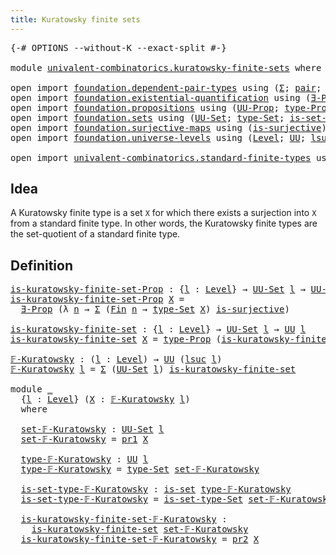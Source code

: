 ```yaml
---
title: Kuratowsky finite sets
---
```


<pre class="Agda"><a id="48" class="Symbol">{-#</a> <a id="52" class="Keyword">OPTIONS</a> <a id="60" class="Pragma">--without-K</a> <a id="72" class="Pragma">--exact-split</a> <a id="86" class="Symbol">#-}</a>

<a id="91" class="Keyword">module</a> <a id="98" href="univalent-combinatorics.kuratowsky-finite-sets.html" class="Module">univalent-combinatorics.kuratowsky-finite-sets</a> <a id="145" class="Keyword">where</a>

<a id="152" class="Keyword">open</a> <a id="157" class="Keyword">import</a> <a id="164" href="foundation.dependent-pair-types.html" class="Module">foundation.dependent-pair-types</a> <a id="196" class="Keyword">using</a> <a id="202" class="Symbol">(</a><a id="203" href="foundation-core.dependent-pair-types.html#502" class="Record">Σ</a><a id="204" class="Symbol">;</a> <a id="206" href="foundation-core.dependent-pair-types.html#575" class="InductiveConstructor">pair</a><a id="210" class="Symbol">;</a> <a id="212" href="foundation-core.dependent-pair-types.html#592" class="Field">pr1</a><a id="215" class="Symbol">;</a> <a id="217" href="foundation-core.dependent-pair-types.html#604" class="Field">pr2</a><a id="220" class="Symbol">)</a>
<a id="222" class="Keyword">open</a> <a id="227" class="Keyword">import</a> <a id="234" href="foundation.existential-quantification.html" class="Module">foundation.existential-quantification</a> <a id="272" class="Keyword">using</a> <a id="278" class="Symbol">(</a><a id="279" href="foundation.existential-quantification.html#1645" class="Function">∃-Prop</a><a id="285" class="Symbol">)</a>
<a id="287" class="Keyword">open</a> <a id="292" class="Keyword">import</a> <a id="299" href="foundation.propositions.html" class="Module">foundation.propositions</a> <a id="323" class="Keyword">using</a> <a id="329" class="Symbol">(</a><a id="330" href="foundation-core.propositions.html#1380" class="Function">UU-Prop</a><a id="337" class="Symbol">;</a> <a id="339" href="foundation-core.propositions.html#1482" class="Function">type-Prop</a><a id="348" class="Symbol">)</a>
<a id="350" class="Keyword">open</a> <a id="355" class="Keyword">import</a> <a id="362" href="foundation.sets.html" class="Module">foundation.sets</a> <a id="378" class="Keyword">using</a> <a id="384" class="Symbol">(</a><a id="385" href="foundation-core.sets.html#1177" class="Function">UU-Set</a><a id="391" class="Symbol">;</a> <a id="393" href="foundation-core.sets.html#1291" class="Function">type-Set</a><a id="401" class="Symbol">;</a> <a id="403" href="foundation-core.sets.html#1342" class="Function">is-set-type-Set</a><a id="418" class="Symbol">;</a> <a id="420" href="foundation-core.sets.html#1100" class="Function">is-set</a><a id="426" class="Symbol">)</a>
<a id="428" class="Keyword">open</a> <a id="433" class="Keyword">import</a> <a id="440" href="foundation.surjective-maps.html" class="Module">foundation.surjective-maps</a> <a id="467" class="Keyword">using</a> <a id="473" class="Symbol">(</a><a id="474" href="foundation.surjective-maps.html#1905" class="Function">is-surjective</a><a id="487" class="Symbol">)</a>
<a id="489" class="Keyword">open</a> <a id="494" class="Keyword">import</a> <a id="501" href="foundation.universe-levels.html" class="Module">foundation.universe-levels</a> <a id="528" class="Keyword">using</a> <a id="534" class="Symbol">(</a><a id="535" href="Agda.Primitive.html#597" class="Postulate">Level</a><a id="540" class="Symbol">;</a> <a id="542" href="foundation-core.universe-levels.html#222" class="Primitive">UU</a><a id="544" class="Symbol">;</a> <a id="546" href="Agda.Primitive.html#780" class="Primitive">lsuc</a><a id="550" class="Symbol">)</a>

<a id="553" class="Keyword">open</a> <a id="558" class="Keyword">import</a> <a id="565" href="univalent-combinatorics.standard-finite-types.html" class="Module">univalent-combinatorics.standard-finite-types</a> <a id="611" class="Keyword">using</a> <a id="617" class="Symbol">(</a><a id="618" href="univalent-combinatorics.standard-finite-types.html#2149" class="Function">Fin</a><a id="621" class="Symbol">)</a>
</pre>
## Idea

A Kuratowsky finite type is a set `X` for which there exists a surjection into `X` from a standard finite type. In other words, the Kuratowsky finite types are the set-quotient of a standard finite type.

## Definition

<pre class="Agda"><a id="is-kuratowsky-finite-set-Prop"></a><a id="865" href="univalent-combinatorics.kuratowsky-finite-sets.html#865" class="Function">is-kuratowsky-finite-set-Prop</a> <a id="895" class="Symbol">:</a> <a id="897" class="Symbol">{</a><a id="898" href="univalent-combinatorics.kuratowsky-finite-sets.html#898" class="Bound">l</a> <a id="900" class="Symbol">:</a> <a id="902" href="Agda.Primitive.html#597" class="Postulate">Level</a><a id="907" class="Symbol">}</a> <a id="909" class="Symbol">→</a> <a id="911" href="foundation-core.sets.html#1177" class="Function">UU-Set</a> <a id="918" href="univalent-combinatorics.kuratowsky-finite-sets.html#898" class="Bound">l</a> <a id="920" class="Symbol">→</a> <a id="922" href="foundation-core.propositions.html#1380" class="Function">UU-Prop</a> <a id="930" href="univalent-combinatorics.kuratowsky-finite-sets.html#898" class="Bound">l</a>
<a id="932" href="univalent-combinatorics.kuratowsky-finite-sets.html#865" class="Function">is-kuratowsky-finite-set-Prop</a> <a id="962" href="univalent-combinatorics.kuratowsky-finite-sets.html#962" class="Bound">X</a> <a id="964" class="Symbol">=</a>
  <a id="968" href="foundation.existential-quantification.html#1645" class="Function">∃-Prop</a> <a id="975" class="Symbol">(λ</a> <a id="978" href="univalent-combinatorics.kuratowsky-finite-sets.html#978" class="Bound">n</a> <a id="980" class="Symbol">→</a> <a id="982" href="foundation-core.dependent-pair-types.html#502" class="Record">Σ</a> <a id="984" class="Symbol">(</a><a id="985" href="univalent-combinatorics.standard-finite-types.html#2149" class="Function">Fin</a> <a id="989" href="univalent-combinatorics.kuratowsky-finite-sets.html#978" class="Bound">n</a> <a id="991" class="Symbol">→</a> <a id="993" href="foundation-core.sets.html#1291" class="Function">type-Set</a> <a id="1002" href="univalent-combinatorics.kuratowsky-finite-sets.html#962" class="Bound">X</a><a id="1003" class="Symbol">)</a> <a id="1005" href="foundation.surjective-maps.html#1905" class="Function">is-surjective</a><a id="1018" class="Symbol">)</a>

<a id="is-kuratowsky-finite-set"></a><a id="1021" href="univalent-combinatorics.kuratowsky-finite-sets.html#1021" class="Function">is-kuratowsky-finite-set</a> <a id="1046" class="Symbol">:</a> <a id="1048" class="Symbol">{</a><a id="1049" href="univalent-combinatorics.kuratowsky-finite-sets.html#1049" class="Bound">l</a> <a id="1051" class="Symbol">:</a> <a id="1053" href="Agda.Primitive.html#597" class="Postulate">Level</a><a id="1058" class="Symbol">}</a> <a id="1060" class="Symbol">→</a> <a id="1062" href="foundation-core.sets.html#1177" class="Function">UU-Set</a> <a id="1069" href="univalent-combinatorics.kuratowsky-finite-sets.html#1049" class="Bound">l</a> <a id="1071" class="Symbol">→</a> <a id="1073" href="foundation-core.universe-levels.html#222" class="Primitive">UU</a> <a id="1076" href="univalent-combinatorics.kuratowsky-finite-sets.html#1049" class="Bound">l</a>
<a id="1078" href="univalent-combinatorics.kuratowsky-finite-sets.html#1021" class="Function">is-kuratowsky-finite-set</a> <a id="1103" href="univalent-combinatorics.kuratowsky-finite-sets.html#1103" class="Bound">X</a> <a id="1105" class="Symbol">=</a> <a id="1107" href="foundation-core.propositions.html#1482" class="Function">type-Prop</a> <a id="1117" class="Symbol">(</a><a id="1118" href="univalent-combinatorics.kuratowsky-finite-sets.html#865" class="Function">is-kuratowsky-finite-set-Prop</a> <a id="1148" href="univalent-combinatorics.kuratowsky-finite-sets.html#1103" class="Bound">X</a><a id="1149" class="Symbol">)</a>

<a id="𝔽-Kuratowsky"></a><a id="1152" href="univalent-combinatorics.kuratowsky-finite-sets.html#1152" class="Function">𝔽-Kuratowsky</a> <a id="1165" class="Symbol">:</a> <a id="1167" class="Symbol">(</a><a id="1168" href="univalent-combinatorics.kuratowsky-finite-sets.html#1168" class="Bound">l</a> <a id="1170" class="Symbol">:</a> <a id="1172" href="Agda.Primitive.html#597" class="Postulate">Level</a><a id="1177" class="Symbol">)</a> <a id="1179" class="Symbol">→</a> <a id="1181" href="foundation-core.universe-levels.html#222" class="Primitive">UU</a> <a id="1184" class="Symbol">(</a><a id="1185" href="Agda.Primitive.html#780" class="Primitive">lsuc</a> <a id="1190" href="univalent-combinatorics.kuratowsky-finite-sets.html#1168" class="Bound">l</a><a id="1191" class="Symbol">)</a>
<a id="1193" href="univalent-combinatorics.kuratowsky-finite-sets.html#1152" class="Function">𝔽-Kuratowsky</a> <a id="1206" href="univalent-combinatorics.kuratowsky-finite-sets.html#1206" class="Bound">l</a> <a id="1208" class="Symbol">=</a> <a id="1210" href="foundation-core.dependent-pair-types.html#502" class="Record">Σ</a> <a id="1212" class="Symbol">(</a><a id="1213" href="foundation-core.sets.html#1177" class="Function">UU-Set</a> <a id="1220" href="univalent-combinatorics.kuratowsky-finite-sets.html#1206" class="Bound">l</a><a id="1221" class="Symbol">)</a> <a id="1223" href="univalent-combinatorics.kuratowsky-finite-sets.html#1021" class="Function">is-kuratowsky-finite-set</a>

<a id="1249" class="Keyword">module</a> <a id="1256" href="univalent-combinatorics.kuratowsky-finite-sets.html#1256" class="Module">_</a>
  <a id="1260" class="Symbol">{</a><a id="1261" href="univalent-combinatorics.kuratowsky-finite-sets.html#1261" class="Bound">l</a> <a id="1263" class="Symbol">:</a> <a id="1265" href="Agda.Primitive.html#597" class="Postulate">Level</a><a id="1270" class="Symbol">}</a> <a id="1272" class="Symbol">(</a><a id="1273" href="univalent-combinatorics.kuratowsky-finite-sets.html#1273" class="Bound">X</a> <a id="1275" class="Symbol">:</a> <a id="1277" href="univalent-combinatorics.kuratowsky-finite-sets.html#1152" class="Function">𝔽-Kuratowsky</a> <a id="1290" href="univalent-combinatorics.kuratowsky-finite-sets.html#1261" class="Bound">l</a><a id="1291" class="Symbol">)</a>
  <a id="1295" class="Keyword">where</a>

  <a id="1304" href="univalent-combinatorics.kuratowsky-finite-sets.html#1304" class="Function">set-𝔽-Kuratowsky</a> <a id="1321" class="Symbol">:</a> <a id="1323" href="foundation-core.sets.html#1177" class="Function">UU-Set</a> <a id="1330" href="univalent-combinatorics.kuratowsky-finite-sets.html#1261" class="Bound">l</a>
  <a id="1334" href="univalent-combinatorics.kuratowsky-finite-sets.html#1304" class="Function">set-𝔽-Kuratowsky</a> <a id="1351" class="Symbol">=</a> <a id="1353" href="foundation-core.dependent-pair-types.html#592" class="Field">pr1</a> <a id="1357" href="univalent-combinatorics.kuratowsky-finite-sets.html#1273" class="Bound">X</a>

  <a id="1362" href="univalent-combinatorics.kuratowsky-finite-sets.html#1362" class="Function">type-𝔽-Kuratowsky</a> <a id="1380" class="Symbol">:</a> <a id="1382" href="foundation-core.universe-levels.html#222" class="Primitive">UU</a> <a id="1385" href="univalent-combinatorics.kuratowsky-finite-sets.html#1261" class="Bound">l</a>
  <a id="1389" href="univalent-combinatorics.kuratowsky-finite-sets.html#1362" class="Function">type-𝔽-Kuratowsky</a> <a id="1407" class="Symbol">=</a> <a id="1409" href="foundation-core.sets.html#1291" class="Function">type-Set</a> <a id="1418" href="univalent-combinatorics.kuratowsky-finite-sets.html#1304" class="Function">set-𝔽-Kuratowsky</a>

  <a id="1438" href="univalent-combinatorics.kuratowsky-finite-sets.html#1438" class="Function">is-set-type-𝔽-Kuratowsky</a> <a id="1463" class="Symbol">:</a> <a id="1465" href="foundation-core.sets.html#1100" class="Function">is-set</a> <a id="1472" href="univalent-combinatorics.kuratowsky-finite-sets.html#1362" class="Function">type-𝔽-Kuratowsky</a>
  <a id="1492" href="univalent-combinatorics.kuratowsky-finite-sets.html#1438" class="Function">is-set-type-𝔽-Kuratowsky</a> <a id="1517" class="Symbol">=</a> <a id="1519" href="foundation-core.sets.html#1342" class="Function">is-set-type-Set</a> <a id="1535" href="univalent-combinatorics.kuratowsky-finite-sets.html#1304" class="Function">set-𝔽-Kuratowsky</a>

  <a id="1555" href="univalent-combinatorics.kuratowsky-finite-sets.html#1555" class="Function">is-kuratowsky-finite-set-𝔽-Kuratowsky</a> <a id="1593" class="Symbol">:</a>
    <a id="1599" href="univalent-combinatorics.kuratowsky-finite-sets.html#1021" class="Function">is-kuratowsky-finite-set</a> <a id="1624" href="univalent-combinatorics.kuratowsky-finite-sets.html#1304" class="Function">set-𝔽-Kuratowsky</a>
  <a id="1643" href="univalent-combinatorics.kuratowsky-finite-sets.html#1555" class="Function">is-kuratowsky-finite-set-𝔽-Kuratowsky</a> <a id="1681" class="Symbol">=</a> <a id="1683" href="foundation-core.dependent-pair-types.html#604" class="Field">pr2</a> <a id="1687" href="univalent-combinatorics.kuratowsky-finite-sets.html#1273" class="Bound">X</a>
</pre>
